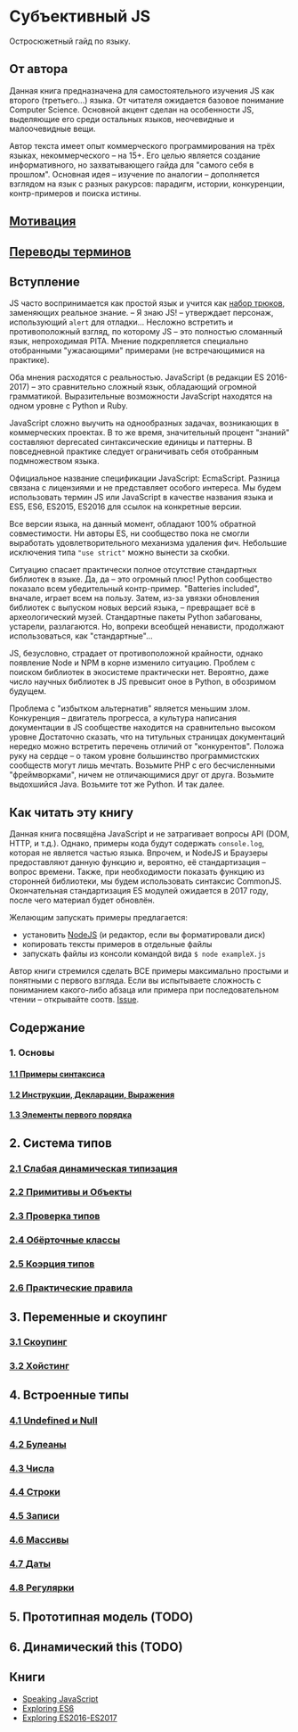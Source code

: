# Субъективный JS

Остросюжетный гайд по языку.

## От автора

Данная книга предназначена для самостоятельного изучения JS как второго (третьего...) языка.
От читателя ожидается базовое понимание Computer Science. Основной акцент сделан на особенности JS,
выделяющие его среди остальных языков, неочевидные и малоочевидные вещи.

Автор текста имеет опыт коммерческого программирования на трёх языках, некоммерческого – на 15+.
Его целью является создание информативного, но захватывающего гайда для "самого себя в прошлом".
Основная идея – изучение по аналогии – дополняется взглядом на язык с разных ракурсов:
парадигм, истории, конкуренции, контр-примеров и поиска истины.

## [Мотивация](./content/0.1.motivation.md)

## [Переводы терминов](./content/0.2.translations.md)

## Вступление

JS часто воспринимается как простой язык и учится как [набор трюков](https://github.com/loverajoel/jstips),
заменяющих реальное знание. – Я знаю JS! – утверждает персонаж, использующий `alert` для отладки...
Несложно встретить и противоположный взгляд, по которому JS – это полностью
сломанный язык, непроходимая PITA. Мнение подкрепляется специально отобранными "ужасающими" примерами
(не встречающимися на практике).

Оба мнения расходятся с реальностью. JavaScript (в редакции ES 2016-2017) – это сравнительно
сложный язык, обладающий огромной грамматикой. Выразительные возможности JavaScript находятся на одном уровне с Python и Ruby.

JavaScript сложно выучить на однообразных задачах, возникающих в коммерческих проектах.
В то же время, значительный процент "знаний" составляют deprecated синтаксические единицы и паттерны.
В повседневной практике следует ограничивать себя отобранным подмножеством языка.

Официальное название спецификации JavaScript: EcmaScript. Разница связана с лицензиями и не представляет
особого интереса. Мы будем использовать термин JS или JavaScript в качестве названия языка и
ES5, ES6, ES2015, ES2016 для ссылок на конкретные версии.

Все версии языка, на данный момент, обладают 100% обратной совместимости.
Ни авторы ES, ни сообщество пока не смогли выработать удовлетворительного механизма удаления фич.
Небольшие исключения типа `"use strict"` можно вынести за скобки.

Ситуацию спасает практически полное отсутствие стандартных библиотек в языке. Да, да – это огромный плюс!
Python сообщество показало всем убедительный контр-пример. "Batteries included", вначале, играет всем на пользу.
Затем, из-за увязки обновления библиотек с выпуском новых версий языка, – превращает всё в археологический музей.
Стандартные пакеты Python забагованы, устарели, разлагаются. Но, вопреки всеобщей ненависти, продолжают использоваться, как "стандартные"...

JS, безусловно, страдает от противоположной крайности, однако появление Node и NPM в корне изменило ситуацию.
Проблем с поиском библиотек в экосистеме практически нет. Вероятно, даже число научных библиотек в JS превысит оное в Python,
в обозримом будущем.

Проблема с "избытком альтернатив" является меньшим злом. Конкуренция – двигатель прогресса, а
культура написания документации в JS сообществе находится на сравнительно высоком уровне
Достаточно сказать, что на титульных страницах документаций нередко можно встретить перечень отличий от "конкурентов".
Положа руку на сердце – о таком уровне большинство программистских сообществ могут лишь мечтать.
Возьмите PHP с его бесчисленными "фреймворками", ничем не отличающимися друг от друга.
Возьмите выдохшийся Java. Возьмите тот же Python. И так далее.

## Как читать эту книгу

Данная книга посвящёна JavaScript и не затрагивает вопросы API (DOM, HTTP, и т.д.). Однако, примеры кода
будут содержать `console.log`, которая не является частью языка. Впрочем, и NodeJS и Браузеры
предоставляют данную функцию и, вероятно, её стандартизация – вопрос времени.
Также, при необходимости показать функцию из сторонней библиотеки, мы будем использовать синтаксис CommonJS.
Окончательная стандартизация ES модулей ожидается в 2017 году, после чего материал будет обновлён.

Желающим запускать примеры предлагается:

* установить [NodeJS](https://nodejs.org/en/) (и редактор, если вы форматировали диск)
* копировать тексты примеров в отдельные файлы
* запускать файлы из консоли командой вида `$ node exampleX.js`

Автор книги стремился сделать ВСЕ примеры максимально простыми и понятными с первого взгляда.
Если вы испытываете сложность с пониманием какого-либо абзаца или примера при последовательном чтении –
открывайте соотв. [Issue](https://github.com/ivan-kleshnin/subjective-js/issues).

## Содержание

### 1. Основы

#### [1.1 Примеры синтаксиса](./content/1.1.syntax-examples.md)

#### [1.2 Инструкции, Декларации, Выражения](./content/1.2.statements-declarations-expressions.md)

#### [1.3 Элементы первого порядка](./content/1.3.first-class-elements.md)

## 2. Система типов

### [2.1 Слабая динамическая типизация](./content/2.1.weak-typing.md)

### [2.2 Примитивы и Объекты](./content/2.2.primitives-and-objects.md)

### [2.3 Проверка типов](./content/2.3.type-checking.md)

### [2.4 Обёрточные классы](./content/2.4.wrapper-classes.md)

### [2.5 Коэрция типов](./content/2.4.type-coercion.md)

### [2.6 Практические правила](./content/2.4.practical-rules.md)

## 3. Переменные и скоупинг

### [3.1 Скоупинг](./content/2.1.scoping.md)

### [3.2 Хойстинг](./content/2.2.hoisting.md)

## 4. Встроенные типы

### [4.1 Undefined и Null](./content/3.1.undefined-and-null.md)

### [4.2 Булеаны](./content/3.2.boolean.md)

### [4.3 Числа](./content/3.3.number.md)

### [4.4 Строки](./content/3.4.string.md)

### [4.5 Записи](./content/3.5.object.md)

### [4.6 Массивы](./content/3.6.array.md)

### [4.7 Даты](./content/3.7.date.md)

### [4.8 Регулярки](./content/3.8.regex.md)

## 5. Прототипная модель (TODO)

## 6. Динамический this (TODO)

## Книги

* [Speaking JavaScript](http://speakingjs.com/es5/index.html)
* [Exploring ES6](http://exploringjs.com/es6/index.html)
* [Exploring ES2016-ES2017](https://leanpub.com/exploring-es2016-es2017/read)
